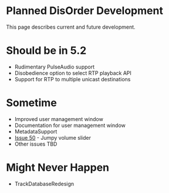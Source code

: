 # Planned DisOrder Development #

This page describes current and future development.

# Should be in 5.2 #
  * Rudimentary PulseAudio support
  * Disobedience option to select RTP playback API
  * Support for RTP to multiple unicast destinations

# Sometime #
  * Improved user management window
  * Documentation for user management window
  * MetadataSupport
  * [Issue 50](https://code.google.com/p/disorder/issues/detail?id=50) - Jumpy volume slider
  * Other issues TBD

# Might Never Happen #
  * TrackDatabaseRedesign